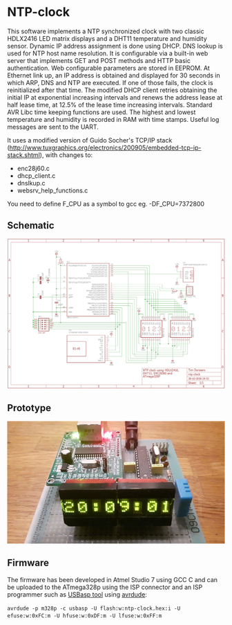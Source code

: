 # NTP-clock

This software implements a NTP synchronized clock with two classic HDLX2416 LED matrix displays and a DHT11 temperature and humidity sensor. Dynamic IP address assignment is done using DHCP. DNS lookup is used for NTP host name resolution. It is configurable via a built-in web server that implements GET and POST methods and HTTP basic authentication. Web configurable parameters are stored in EEPROM. At Ethernet link up, an IP address is obtained and displayed for 30 seconds in which ARP, DNS and NTP are executed. If one of those fails, the clock is reinitialized after that time. The modified DHCP client retries obtaining the initial IP at exponential increasing intervals and renews the address lease at half lease time, at 12.5% of the lease time increasing intervals. Standard AVR Libc time keeping functions are used. The highest and lowest temperature and humidity is recorded in RAM with time stamps. Useful log messages are sent to the UART.

It uses a modified version of Guido Socher's TCP/IP stack (http://www.tuxgraphics.org/electronics/200905/embedded-tcp-ip-stack.shtml), with changes to:
- enc28j60.c
- dhcp_client.c
- dnslkup.c
- websrv_help_functions.c

You need to define F_CPU as a symbol to gcc eg. -DF_CPU=7372800
 
## Schematic

![](schematic/ntp-clock.png)

## Prototype

![](media/ntp-clock.jpg)

## Firmware
The firmware has been developed in Atmel Studio 7 using GCC C and can be uploaded to the ATmega328p using the ISP connector and an ISP programmer such as [USBasp tool](http://www.fischl.de/usbasp/) using [avrdude](http://www.nongnu.org/avrdude/):

`avrdude -p m328p -c usbasp -U flash:w:ntp-clock.hex:i -U efuse:w:0xFC:m -U hfuse:w:0xDF:m -U lfuse:w:0xFF:m`
